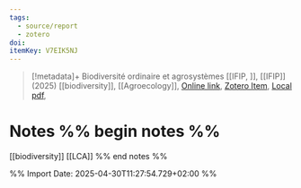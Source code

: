 ```yaml
---
tags:
  - source/report
  - zotero
doi: 
itemKey: V7EIK5NJ
---
```

>[!metadata]+
> Biodiversité ordinaire et agrosystèmes
> [[IFIP, ]], 
> [[IFIP]] (2025)
> [[biodiversity]], [[Agroecology]], 
> [Online link](), [Zotero Item](zotero://select/library/items/V7EIK5NJ), [Local pdf](file://C:/Users/aburg/Documents/references/zotero/storage/ADCEPQET/_plaquette_biodiversite_2025.pdf), 

# Notes %% begin notes %%
[[biodiversity]]
[[LCA]]
%% end notes %%




%% Import Date: 2025-04-30T11:27:54.729+02:00 %%
